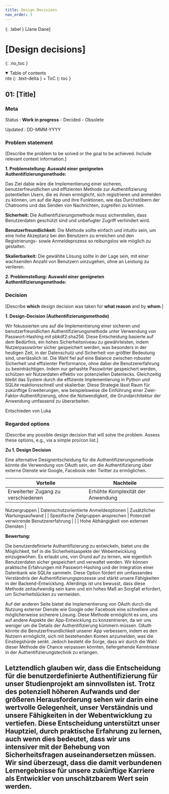 ```yaml
---
title: Design Decisions
nav_order: 3
---
```


{: .label }
[Jane Dane]

# [Design decisions]
{: .no_toc }

<details open markdown="block">nte
{: .text-delta }
<summary>Table of contents</summary>
+ ToC
{: toc }
</details>

## 01: [Title]

### Meta

Status
: **Work in progress** - Decided - Obsolete

Updated
: DD-MMM-YYYY

### Problem statement

[Describe the problem to be solved or the goal to be achieved. Include relevant context information.]

**1. Problemstellung: Auswahl einer geeigneten Authentifizierungsmethode:**

Das Ziel dabie wäre die Implementierung einer sicheren, benutzerfreundlichen und effizienten Methode zur Authentifizierung potentiellen Usern, die es ihnen ermöglicht, sich registrieren und anmelden zu können, um auf die App und ihre Funktionen, wie das Durchstöbern der Chatrooms und das Senden von Nachrichten, zugreifen zu können.

**Sicherheit:** Die Authentifizierungsmethode muss sicherstellen, dass Benutzerdaten geschützt sind und unbefugter Zugriff verhindert wird.

**Benutzerfreundlichkeit:** Die Methode sollte einfach und intuitiv sein, um eine hohe Akzeptanz bei den Benutzern zu erreichen und den Registrierungs- sowie Anmeldeprozess so reibungslos wie möglich zu gestalten.

**Skalierbarkeit:** Die gewählte Lösung sollte in der Lage sein, mit einer wachsenden Anzahl von Benutzern umzugehen, ohne an Leistung zu verlieren.



**2. Problemstellung: Auswahl einer geeigneten Authentifizierungsmethode:**

### Decision

[Describe **which** design decision was taken for **what reason** and by **whom**.]

 **1. Design-Decision (Authentifizierungsmethode)**

 Wir fokussierten uns auf die Implementierung einer sicheren und benutzerfreundlichen Authentifizierungsmethode unter Verwendung von Passwort-Hashing mit pbkdf2:sha256. Diese Entscheidung basierte auf dem Bedürfnis, ein hohes Sicherheitsniveau zu gewährleisten, indem Nutzerpasswörter sicher gespeichert werden, was besonders in der heutigen Zeit, in der Datenschutz und Sicherheit von größter Bedeutung sind, unerlässlich ist. Die Wahl fiel auf eine Balance zwischen robuster Sicherheit und effizienter Performance, ohne dabei die Benutzererfahrung zu beeinträchtigen. Indem nur gehashte Passwörter gespeichert werden, schützen wir Nutzerdaten effektiv vor potenziellen Datenlecks. Gleichzeitig bleibt das System durch die effiziente Implementierung in Python und SQLite reaktionsschnell und skalierbar. Diese Strategie lässt Raum für zukünftige Erweiterungen, wie beispielsweise die Einführung einer Zwei-Faktor-Authentifizierung, ohne die Notwendigkeit, die Grundarchitektur der Anwendung umfassend zu überarbeiten.

 Entschieden von Luka


### Regarded options

[Describe any possible design decision that will solve the problem. Assess these options, e.g., via a simple pro/con list.]

**Zu 1. Design Decision**

Eine alternative Designentscheidung für die Authentifizierungsmethode könnte die Verwendung von OAuth sein, um die Authentifizierung über externe Dienste wie Google, Facebook oder Twitter zu ermöglichen.

| Vorteile                                   | Nachteile                                  |
|--------------------------------------------|--------------------------------------------|
| Erweiterter Zugang zu verschiedenen        | Erhöhte Komplexität der Anwendung          |
  Nutzergruppen
| Datenschutzorientierte Anmeldeoptionen     | Zusätzlicher Wartungsaufwand               |
| Spezifische Zielgruppen ansprechen         | Potenziell verwirrende Benutzererfahrung   |
|                                            | Hohe Abhängigkeit von externen Diensten    |


**Bewertung:**

Die benutzerdefinierte Authentifizierung zu entwickeln, bietet uns die Möglichkeit, tief in die Sicherheitsaspekte der Webentwicklung einzugewöhen. Es erlaubt uns, von Grund auf zu lernen, wie eigentlich Benutzerdaten sicher gespeichert und verwaltet werden. Wir können praktische Erfahrungen mit Passwort-Hashing und der Integration einer Datenbank wie SQLite sammeln. Diese Option fördert ein umfassendes Verständnis der Authentifizierungsprozesse und stärkt unsere Fähigkeiten in der Backend-Entwicklung. Allerdings ist uns bewusst, dass diese Methode zeitaufwendig sein kann und ein hohes Maß an Sorgfalt erfordert, um Sicherheitslücken zu vermeiden.

Auf der anderen Seite bietet die Implementierung von OAuth durch die Nutzung externer Dienste wie Google oder Facebook eine schnellere und möglicherweise sicherere Lösung. Diese Methode ermöglicht es uns, uns auf andere Aspekte der App-Entwicklung zu konzentrieren, da wir uns weniger um die Details der Authentifizierung kümmern müssen. OAuth könnte die Benutzerfreundlichkeit unserer App verbessern, indem es den Nutzern ermöglicht, sich mit bestehenden Konten anzumelden, was die Einstiegshürde senkt. Jedoch besteht die Sorge, dass wir durch die Wahl dieser Methode die Chance verpassen könnten, tiefergehende Kenntnisse in der Authentifizierungstechnik zu erlangen.

Letztendlich glauben wir, dass die Entscheidung für die benutzerdefinierte Authentifizierung für unser Studienprojekt am sinnvollsten ist. Trotz des potenziell höheren Aufwands und der größeren Herausforderung sehen wir darin eine wertvolle Gelegenheit, unser Verständnis und unsere Fähigkeiten in der Webentwicklung zu vertiefen. Diese Entscheidung unterstützt unser Hauptziel, durch praktische Erfahrung zu lernen, auch wenn dies bedeutet, dass wir uns intensiver mit der Behebung von Sicherheitsfragen auseinandersetzen müssen. Wir sind überzeugt, dass die damit verbundenen Lernergebnisse für unsere zukünftige Karriere als Entwickler von unschätzbarem Wert sein werden.
---